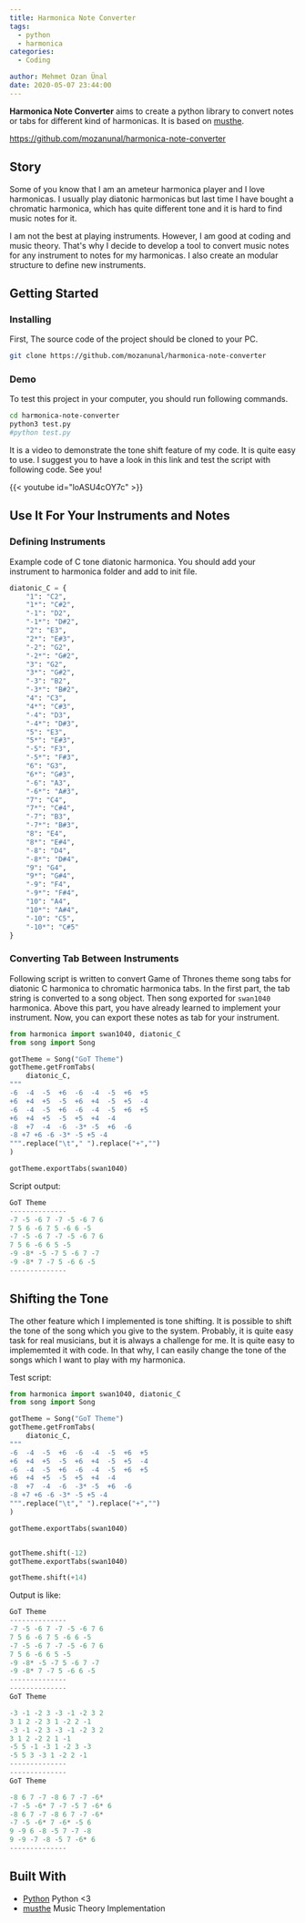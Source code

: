 ```yaml
---
title: Harmonica Note Converter
tags:
  - python
  - harmonica
categories:
  - Coding

author: Mehmet Ozan Ünal
date: 2020-05-07 23:44:00
---
```




**Harmonica Note Converter** aims to create a python library to convert notes or tabs for different kind of harmonicas. 
It is based on [musthe](https://github.com/gciruelos/musthe).

https://github.com/mozanunal/harmonica-note-converter

## Story

Some of you know that I am an ameteur harmonica player and I love harmonicas. I usually play diatonic harmonicas but last time I have bought a chromatic harmonica, which has quite different tone and it is hard to find music notes for it.

I am not the best at playing instruments. However, I am good at coding and music theory. That's why I decide to develop a tool to convert music notes for any instrument to notes for my harmonicas. I also create an modular structure to define new instruments.

## Getting Started

### Installing 

First, The source code of the project should be cloned to your PC.

```sh
git clone https://github.com/mozanunal/harmonica-note-converter
```

### Demo

To test this project in your computer, you should run following commands.

```sh
cd harmonica-note-converter
python3 test.py
#python test.py
```

It is a video to demonstrate the tone shift feature of my code. It is quite easy to use. I suggest you to have a look in this link and test the script with following code. See you!

{{< youtube id="loASU4cOY7c" >}}

## Use It For Your Instruments and Notes 

### Defining Instruments

Example code of C tone diatonic harmonica. You should add your instrument to harmonica folder and add to init file.

```python
diatonic_C = {
    "1": "C2",
    "1*": "C#2",
    "-1": "D2",
    "-1*": "D#2",
    "2": "E3",
    "2*": "E#3",
    "-2": "G2",
    "-2*": "G#2",
    "3": "G2",
    "3*": "G#2",
    "-3": "B2",
    "-3*": "B#2",
    "4": "C3",
    "4*": "C#3",
    "-4": "D3",
    "-4*": "D#3",
    "5": "E3",
    "5*": "E#3",
    "-5": "F3",
    "-5*": "F#3",
    "6": "G3",
    "6*": "G#3",
    "-6": "A3",
    "-6*": "A#3",
    "7": "C4",
    "7*": "C#4",
    "-7": "B3",
    "-7*": "B#3",
    "8": "E4",
    "8*": "E#4",
    "-8": "D4",
    "-8*": "D#4",
    "9": "G4",
    "9*": "G#4",
    "-9": "F4",
    "-9*": "F#4",
    "10": "A4",
    "10*": "A#4",
    "-10": "C5",
    "-10*": "C#5"
}
```

### Converting Tab Between Instruments


Following script is written to convert Game of Thrones theme song tabs
for diatonic C harmonica to chromatic harmonica tabs. In the first part, the tab string is converted to a song object. Then song exported for `swan1040` harmonica. Above this part, you have already learned to implement your instrument. Now, you can export these notes as tab for your instrument.

```python
from harmonica import swan1040, diatonic_C
from song import Song

gotTheme = Song("GoT Theme")
gotTheme.getFromTabs(
    diatonic_C,
"""
-6  -4  -5  +6  -6  -4  -5  +6  +5
+6  +4  +5  -5  +6  +4  -5  +5  -4
-6  -4  -5  +6  -6  -4  -5  +6  +5
+6  +4  +5  -5  +5  +4  -4
-8  +7  -4  -6  -3* -5  +6  -6
-8 +7 +6 -6 -3* -5 +5 -4
""".replace("\t"," ").replace("+","")
)

gotTheme.exportTabs(swan1040)
```

Script output:

```python
GoT Theme
--------------
-7 -5 -6 7 -7 -5 -6 7 6
7 5 6 -6 7 5 -6 6 -5
-7 -5 -6 7 -7 -5 -6 7 6
7 5 6 -6 6 5 -5
-9 -8* -5 -7 5 -6 7 -7
-9 -8* 7 -7 5 -6 6 -5
--------------
```

## Shifting the Tone

The other feature which I implemented is tone shifting. It is possible to shift the tone of the song which you give to the system. Probably, it is quite easy task for real musicians, but it is always a challenge for me. It is quite easy to implememted it with code. In that why, I can easily change the tone of the songs which I want to play with my harmonica.

Test script:

```python
from harmonica import swan1040, diatonic_C
from song import Song

gotTheme = Song("GoT Theme")
gotTheme.getFromTabs(
    diatonic_C,
"""
-6  -4  -5  +6  -6  -4  -5  +6  +5
+6  +4  +5  -5  +6  +4  -5  +5  -4
-6  -4  -5  +6  -6  -4  -5  +6  +5
+6  +4  +5  -5  +5  +4  -4
-8  +7  -4  -6  -3* -5  +6  -6
-8 +7 +6 -6 -3* -5 +5 -4
""".replace("\t"," ").replace("+","")
)

gotTheme.exportTabs(swan1040)


gotTheme.shift(-12)
gotTheme.exportTabs(swan1040)

gotTheme.shift(+14)
```

Output is like:

```python
GoT Theme
--------------
-7 -5 -6 7 -7 -5 -6 7 6
7 5 6 -6 7 5 -6 6 -5
-7 -5 -6 7 -7 -5 -6 7 6
7 5 6 -6 6 5 -5
-9 -8* -5 -7 5 -6 7 -7
-9 -8* 7 -7 5 -6 6 -5
--------------
--------------
GoT Theme

-3 -1 -2 3 -3 -1 -2 3 2
3 1 2 -2 3 1 -2 2 -1
-3 -1 -2 3 -3 -1 -2 3 2
3 1 2 -2 2 1 -1
-5 5 -1 -3 1 -2 3 -3
-5 5 3 -3 1 -2 2 -1
--------------
--------------
GoT Theme

-8 6 7 -7 -8 6 7 -7 -6* 
-7 -5 -6* 7 -7 -5 7 -6* 6 
-8 6 7 -7 -8 6 7 -7 -6*
-7 -5 -6* 7 -6* -5 6
9 -9 6 -8 -5 7 -7 -8
9 -9 -7 -8 -5 7 -6* 6 
--------------
```

## Built With

* [Python](https://python.org/) Python <3
* [musthe](https://github.com/gciruelos/musthe) Music Theory Implementation

